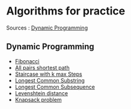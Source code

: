 Algorithms for practice
====


Sources :
[Dynamic Programming](http://math.uaa.alaska.edu/~afkjm/cs351/handouts/dynamic.pdf)


Dynamic Programming
---

  * [Fibonacci](dynamicprogramming/fibonacci.go)
  * [All pairs shortest path](dynamicprogramming/all-pair-shortest-path.go)
  * [Staircase with k max Steps](dynamicprogramming/staircase.go)
  * [Longest Common Substring](dynamicprogramming/longest-common-substring.go)
  * [Longest Common Subsequence](dynamicprogramming/longest-common-subsequence.go)
  * [Levenshtein distance](dynamicprogramming/levenshtein.go)
  * [Knapsack problem](dynamicprogramming/knapsack.go)